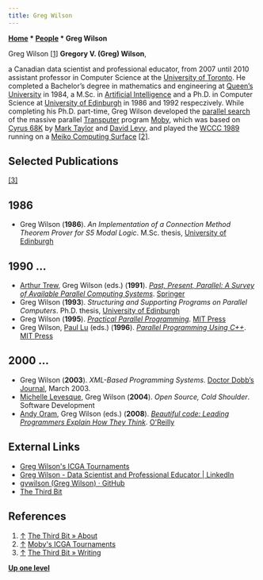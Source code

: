 ```yaml
---
title: Greg Wilson
---
```

**[Home](Home "Home") * [People](People "People") * Greg Wilson**

[](http://third-bit.com/about/) Greg Wilson <a id="cite-note-1" href="#cite-ref-1">[1]</a>
**Gregory V. (Greg) Wilson**,

a Canadian data scientist and professional educator, from 2007 until 2010 assistant professor in Computer Science at the [University of Toronto](University_of_Toronto "University of Toronto").
He completed a Bachelor’s degree in mathematics and engineering at [Queen’s University](https://en.wikipedia.org/wiki/Queen%27s_University) in 1984,
a M.Sc. in [Artificial Intelligence](Artificial_Intelligence "Artificial Intelligence") and a Ph.D. in Computer Science at [University of Edinburgh](University_of_Edinburgh "University of Edinburgh") in 1986 and 1992 respeczively.
While completing his Ph.D. part-time, Greg Wilson developed the [parallel search](Parallel_Search "Parallel Search") of the massive parallel [Transputer](Transputer "Transputer") program [Moby](Moby "Moby"), which was based on [Cyrus 68K](Cyrus_68K "Cyrus 68K") by [Mark Taylor](Mark_Taylor "Mark Taylor") and [David Levy](David_Levy "David Levy"),
and played the [WCCC 1989](WCCC_1989 "WCCC 1989") running on a [Meiko Computing Surface](https://en.wikipedia.org/wiki/Meiko_Scientific#Computing_Surface) <a id="cite-note-2" href="#cite-ref-2">[2]</a>.

## Selected Publications

<a id="cite-note-3" href="#cite-ref-3">[3]</a>

## 1986

- Greg Wilson (**1986**). *An Implementation of a Connection Method Theorem Prover for S5 Modal Logic*. M.Sc. thesis, [University of Edinburgh](University_of_Edinburgh "University of Edinburgh")

## 1990 ...

- [Arthur Trew](https://dblp.uni-trier.de/pers/hd/t/Trew:Arthur_S=), Greg Wilson (eds.) (**1991**). *[Past, Present, Parallel: A Survey of Available Parallel Computing Systems](https://link.springer.com/book/10.1007%2F978-1-4471-1842-8)*. [Springer](https://en.wikipedia.org/wiki/Springer_Science%2BBusiness_Media)
- Greg Wilson (**1993**). *Structuring and Supporting Programs on Parallel Computers*. Ph.D. thesis, [University of Edinburgh](University_of_Edinburgh "University of Edinburgh")
- Greg Wilson (**1995**). *[Practical Parallel Programming](https://mitpress.mit.edu/books/practical-parallel-programming)*. [MIT Press](https://en.wikipedia.org/wiki/MIT_Press)
- Greg Wilson, [Paul Lu](Paul_Lu "Paul Lu") (eds.) (**1996**). *[Parallel Programming Using C++](https://mitpress.mit.edu/books/parallel-programming-using-c)*. [MIT Press](https://en.wikipedia.org/wiki/MIT_Press)

## 2000 ...

- Greg Wilson (**2003**). *XML-Based Programming Systems*. [Doctor Dobb’s Journal](https://en.wikipedia.org/wiki/Dr._Dobb%27s_Journal), March 2003.
- [Michelle Levesque](https://profils-profiles.science.gc.ca/en/profile/michelle-levesque), Greg Wilson (**2004**). *Open Source, Cold Shoulder*. Software Development
- [Andy Oram](https://www.oreilly.com/pub/au/36), Greg Wilson (eds.) (**2008**). *[Beautiful code: Leading Programmers Explain How They Think](http://shop.oreilly.com/product/9780596510046.do)*. [O'Reilly](https://en.wikipedia.org/wiki/O%27Reilly_Media)

## External Links

- [Greg Wilson's ICGA Tournaments](https://www.game-ai-forum.org/icga-tournaments/person.php?id=386)
- [Greg Wilson - Data Scientist and Professional Educator | LinkedIn](https://www.linkedin.com/in/greg-wilson-a26510b6/)
- [gvwilson (Greg Wilson) · GitHub](https://github.com/gvwilson)
- [The Third Bit](http://third-bit.com/)

## References

1. <a id="cite-ref-1" href="#cite-note-1">↑</a> [The Third Bit » About](http://third-bit.com/about/)
1. <a id="cite-ref-2" href="#cite-note-2">↑</a> [Moby's ICGA Tournaments](https://www.game-ai-forum.org/icga-tournaments/program.php?id=363)
1. <a id="cite-ref-3" href="#cite-note-3">↑</a> [The Third Bit » Writing](http://third-bit.com/blog/writing)

**[Up one level](People "People")**

